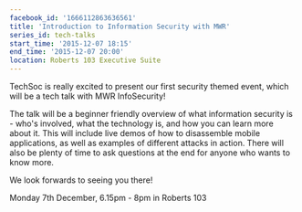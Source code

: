 ```yaml
---
facebook_id: '1666112863636561'
title: 'Introduction to Information Security with MWR'
series_id: tech-talks
start_time: '2015-12-07 18:15'
end_time: '2015-12-07 20:00'
location: Roberts 103 Executive Suite
---
```


TechSoc is really excited to present our first security themed event, which will be a tech talk with MWR InfoSecurity!  

The talk will be a beginner friendly overview of what information security is - who's involved, what the technology is, and how you can learn more about it. This will include live demos of how to disassemble mobile applications, as well as examples of different attacks in action. There will also be plenty of time to ask questions at the end for anyone who wants to know more.  

We look forwards to seeing you there!  

Monday 7th December, 6.15pm - 8pm in Roberts 103
